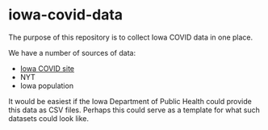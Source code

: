 
<!-- README.md is generated from README.Rmd. Please edit that file -->

# iowa-covid-data

<!-- badges: start -->

<!-- badges: end -->

The purpose of this repository is to collect Iowa COVID data in one
place.

We have a number of sources of data:

  - [Iowa COVID site](https://coronavirus.iowa.gov/pages/access)
  - NYT
  - Iowa population

It would be easiest if the Iowa Department of Public Health could
provide this data as CSV files. Perhaps this could serve as a template
for what such datasets could look like.
